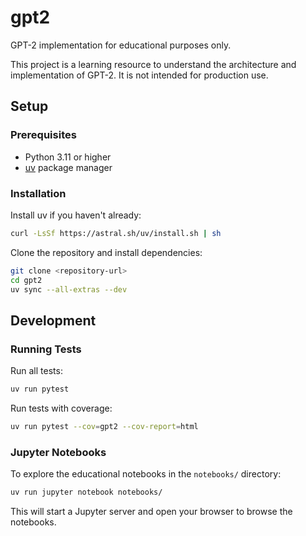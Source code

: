 # gpt2

GPT-2 implementation for educational purposes only.

This project is a learning resource to understand the architecture and implementation of GPT-2. It is not intended for production use.

## Setup

### Prerequisites

- Python 3.11 or higher
- [uv](https://docs.astral.sh/uv/) package manager

### Installation

Install uv if you haven't already:

```bash
curl -LsSf https://astral.sh/uv/install.sh | sh
```

Clone the repository and install dependencies:

```bash
git clone <repository-url>
cd gpt2
uv sync --all-extras --dev
```

## Development

### Running Tests

Run all tests:

```bash
uv run pytest
```

Run tests with coverage:

```bash
uv run pytest --cov=gpt2 --cov-report=html
```

### Jupyter Notebooks

To explore the educational notebooks in the `notebooks/` directory:

```bash
uv run jupyter notebook notebooks/
```

This will start a Jupyter server and open your browser to browse the notebooks.
